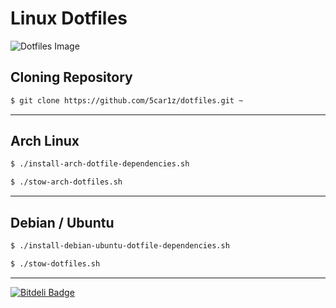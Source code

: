 # Linux Dotfiles

![Dotfiles Image](http://i.imgur.com/0wWR48G.png)

## Cloning Repository

```bash
$ git clone https://github.com/5car1z/dotfiles.git ~
```

---

## Arch Linux

```bash
$ ./install-arch-dotfile-dependencies.sh  
```

```bash
$ ./stow-arch-dotfiles.sh
```

---

## Debian / Ubuntu

```bash
$ ./install-debian-ubuntu-dotfile-dependencies.sh
```

```bash
$ ./stow-dotfiles.sh
```

---

[![Bitdeli Badge](https://d2weczhvl823v0.cloudfront.net/5car1z/dotfiles/trend.png)](https://bitdeli.com/free "Bitdeli Badge")

